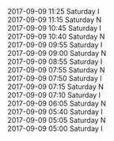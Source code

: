 2017-09-09 11:25 Saturday  I  
2017-09-09 11:15 Saturday  N  
2017-09-09 10:45 Saturday  I  
2017-09-09 10:40 Saturday  N  
2017-09-09 09:55 Saturday  I  
2017-09-09 09:00 Saturday  N  
2017-09-09 08:55 Saturday  I  
2017-09-09 07:55 Saturday  N  
2017-09-09 07:50 Saturday  I  
2017-09-09 07:15 Saturday  N  
2017-09-09 07:10 Saturday  I  
2017-09-09 06:05 Saturday  N  
2017-09-09 05:40 Saturday  I  
2017-09-09 05:05 Saturday  N  
2017-09-09 05:00 Saturday  I  
